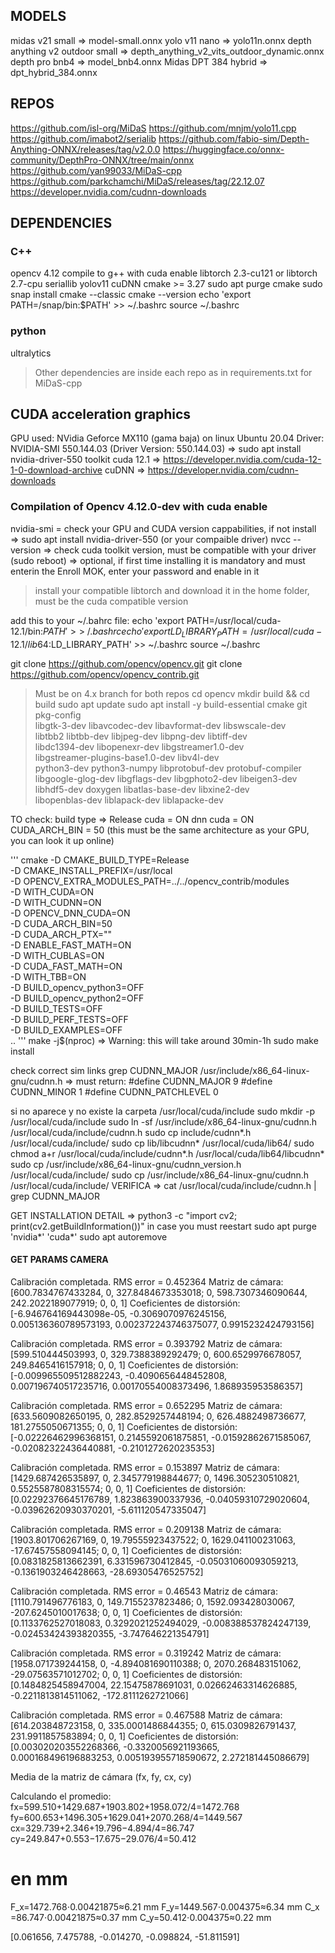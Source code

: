 ## MODELS

midas v21 small                 => model-small.onnx
yolo v11 nano                   => yolo11n.onnx
depth anything v2 outdoor small => depth_anything_v2_vits_outdoor_dynamic.onnx
depth pro bnb4                  => model_bnb4.onnx
Midas DPT 384 hybrid            => dpt_hybrid_384.onnx

## REPOS
https://github.com/isl-org/MiDaS
https://github.com/mnjm/yolo11.cpp
https://github.com/imabot2/serialib
https://github.com/fabio-sim/Depth-Anything-ONNX/releases/tag/v2.0.0
https://huggingface.co/onnx-community/DepthPro-ONNX/tree/main/onnx
https://github.com/yan99033/MiDaS-cpp
https://github.com/parkchamchi/MiDaS/releases/tag/22.12.07
https://developer.nvidia.com/cudnn-downloads

## DEPENDENCIES
### C++
opencv 4.12 compile to g++ with cuda enable 
libtorch 2.3-cu121 or libtorch 2.7-cpu
seriallib
yolov11
cuDNN
cmake >= 3.27
  sudo apt purge cmake
  sudo snap install cmake --classic
  cmake --version
  echo 'export PATH=/snap/bin:$PATH' >> ~/.bashrc
  source ~/.bashrc

### python
ultralytics
> Other dependencies are inside each repo as in requirements.txt for MiDaS-cpp


## CUDA acceleration graphics
GPU used: NVidia Geforce MX110 (gama baja) on linux Ubuntu 20.04
Driver: NVIDIA-SMI 550.144.03 (Driver Version: 550.144.03) => sudo apt install nvidia-driver-550
toolkit cuda 12.1 => https://developer.nvidia.com/cuda-12-1-0-download-archive
cuDNN => https://developer.nvidia.com/cudnn-downloads

### Compilation of Opencv 4.12.0-dev with cuda enable
nvidia-smi = check your GPU and CUDA version cappabilities, if not install => sudo apt install nvidia-driver-550 (or your compaible driver)
nvcc --version => check cuda toolkit version, must be compatible with your driver
(sudo reboot) => optional, if first time installing it is mandatory and must enterin the Enroll MOK, enter your password and enable in it
> install your compatible libtorch and download it in the home folder, must be the cuda compatible version

add this to your ~/.bahrc file:
echo 'export PATH=/usr/local/cuda-12.1/bin:$PATH' >> ~/.bashrc
echo 'export LD_LIBRARY_PATH=/usr/local/cuda-12.1/lib64:$LD_LIBRARY_PATH' >> ~/.bashrc
source ~/.bashrc

git clone https://github.com/opencv/opencv.git
git clone https://github.com/opencv/opencv_contrib.git

> Must be on 4.x branch for both repos
cd opencv
mkdir build && cd build
sudo apt update
sudo apt install -y build-essential cmake git pkg-config \
    libgtk-3-dev libavcodec-dev libavformat-dev libswscale-dev \
    libtbb2 libtbb-dev libjpeg-dev libpng-dev libtiff-dev \
    libdc1394-dev libopenexr-dev libgstreamer1.0-dev \
    libgstreamer-plugins-base1.0-dev libv4l-dev \
    python3-dev python3-numpy libprotobuf-dev protobuf-compiler \
    libgoogle-glog-dev libgflags-dev libgphoto2-dev libeigen3-dev \
    libhdf5-dev doxygen libatlas-base-dev libxine2-dev \
    libopenblas-dev liblapack-dev liblapacke-dev


TO check:
  build type => Release
  cuda = ON
  dnn cuda = ON
  CUDA_ARCH_BIN = 50 (this must be the same architecture as your GPU, you can look it up online)

'''
cmake -D CMAKE_BUILD_TYPE=Release \
      -D CMAKE_INSTALL_PREFIX=/usr/local \
      -D OPENCV_EXTRA_MODULES_PATH=../../opencv_contrib/modules \
      -D WITH_CUDA=ON \
      -D WITH_CUDNN=ON \
      -D OPENCV_DNN_CUDA=ON \
      -D CUDA_ARCH_BIN=50 \
      -D CUDA_ARCH_PTX="" \
      -D ENABLE_FAST_MATH=ON \
      -D WITH_CUBLAS=ON \
      -D CUDA_FAST_MATH=ON \
      -D WITH_TBB=ON \
      -D BUILD_opencv_python3=OFF \
      -D BUILD_opencv_python2=OFF \
      -D BUILD_TESTS=OFF \
      -D BUILD_PERF_TESTS=OFF \
      -D BUILD_EXAMPLES=OFF \
      ..
'''
make -j$(nproc) => Warning: this will take around 30min-1h
sudo make install

check correct sim links
  grep CUDNN_MAJOR /usr/include/x86_64-linux-gnu/cudnn.h
  => must return:
  #define CUDNN_MAJOR 9
  #define CUDNN_MINOR 1
  #define CUDNN_PATCHLEVEL 0

si no aparece y no existe la carpeta /usr/local/cuda/include
  sudo mkdir -p /usr/local/cuda/include
  sudo ln -sf /usr/include/x86_64-linux-gnu/cudnn.h /usr/local/cuda/include/cudnn.h
  sudo cp include/cudnn*.h /usr/local/cuda/include/
  sudo cp lib/libcudnn* /usr/local/cuda/lib64/
  sudo chmod a+r /usr/local/cuda/include/cudnn*.h /usr/local/cuda/lib64/libcudnn*
  sudo cp /usr/include/x86_64-linux-gnu/cudnn_version.h /usr/local/cuda/include/
  sudo cp /usr/include/x86_64-linux-gnu/cudnn.h /usr/local/cuda/include/
VERIFICA => cat /usr/local/cuda/include/cudnn.h | grep CUDNN_MAJOR

GET INSTALLATION DETAIL => python3 -c "import cv2; print(cv2.getBuildInformation())"
in case you must reestart
sudo apt purge 'nvidia*' 'cuda*'
sudo apt autoremove



#### GET PARAMS CAMERA

Calibración completada. RMS error = 0.452364
Matriz de cámara:
[600.7834767433284, 0, 327.8484673353018;
 0, 598.7307346090644, 242.2022189077919;
 0, 0, 1]
Coeficientes de distorsión:
[-6.946764169443098e-05, -0.3069070976245156, 0.005136360789573193, 0.002372243746375077, 0.9915232424793156]


Calibración completada. RMS error = 0.393792
Matriz de cámara:
[599.510444503993, 0, 329.7388389292479;
 0, 600.6529976678057, 249.8465416157918;
 0, 0, 1]
Coeficientes de distorsión:
[-0.009965509512882243, -0.4090656448452808, 0.007196740517235716, 0.00170554008373496, 1.868935953586357]


Calibración completada. RMS error = 0.652295
Matriz de cámara:
[633.5609082650195, 0, 282.8529257448194;
 0, 626.4882498736677, 181.2755050671355;
 0, 0, 1]
Coeficientes de distorsión:
[-0.02226462996368151, 0.2145592061875851, -0.01592862671585067, -0.02082322436440881, -0.2101272620235353]


Calibración completada. RMS error = 0.153897
Matriz de cámara:
[1429.687426535897, 0, 2.345779198844677;
 0, 1496.305230510821, 0.5525587808315574;
 0, 0, 1]
Coeficientes de distorsión:
[0.02292376645176789, 1.823863900337936, -0.04059310729020604, -0.03962620930370201, -5.611120547335047]


Calibración completada. RMS error = 0.209138
Matriz de cámara:
[1903.801706267169, 0, 19.79555923437522;
 0, 1629.041100231063, -17.67457558094145;
 0, 0, 1]
Coeficientes de distorsión:
[0.0831825813662391, 6.331596730412845, -0.05031060093059213, -0.1361903246428663, -28.69305476525752]


Calibración completada. RMS error = 0.46543
Matriz de cámara:
[1110.791496776183, 0, 149.7155237823486;
 0, 1592.093428030067, -207.6245010017638;
 0, 0, 1]
Coeficientes de distorsión:
[0.1133762527018083, 0.3292021252494029, -0.008388537824247139, -0.02453424393820355, -3.747646221354791]


Calibración completada. RMS error = 0.319242
Matriz de cámara:
[1958.071739244158, 0, -4.894081690110388;
 0, 2070.268483151062, -29.07563571012702;
 0, 0, 1]
Coeficientes de distorsión:
[0.1484825458947004, 22.15475878691031, 0.02662463314626885, -0.2211813814511062, -172.8111262721066]


Calibración completada. RMS error = 0.467588
Matriz de cámara:
[614.203848723158, 0, 335.0001486844355;
 0, 615.0309826791437, 231.9911857583894;
 0, 0, 1]
Coeficientes de distorsión:
[0.003020203552268366, -0.3320056921193665, 0.000168496196883253, 0.005193955718590672, 2.272181445086679]


 Media de la matriz de cámara (fx, fy, cx, cy)

Calculando el promedio:
fx=599.510+1429.687+1903.802+1958.072/4=1472.768
fy=600.653+1496.305+1629.041+2070.268/4=1449.567
cx=329.739+2.346+19.796−4.894/4=86.747
cy=249.847+0.553−17.675−29.076/4=50.412

# en mm
F_x​=1472.768⋅0.00421875≈6.21 mm
F_y​=1449.567⋅0.004375≈6.34 mm
C_x​=86.747⋅0.00421875≈0.37 mm
C_y​=50.412⋅0.004375≈0.22 mm

[0.061656, 7.475788, -0.014270, -0.098824, -51.811591]